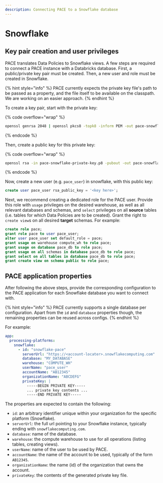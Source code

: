 ```yaml
---
description: Connecting PACE to a Snowflake database
---
```


# Snowflake

## Key pair creation and user privileges

PACE translates Data Policies to Snowflake views. A few steps are required to connect a PACE instance with a Databricks database. First, a public/private key pair must be created. Then, a new user and role must be created in Snowflake.

{% hint style="info" %}
PACE currently expects the private key file's path to be passed as a property, and the file itself to be available on the classpath. We are working on an easier approach.
{% endhint %}

To create a key pair, start with the private key:

{% code overflow="wrap" %}
```bash
openssl genrsa 2048 | openssl pkcs8 -topk8 -inform PEM -out pace-snowflake-private-key.p8 -nocrypt
```
{% endcode %}

Then, create a public key for this private key:

{% code overflow="wrap" %}
```bash
openssl rsa -in pace-snowflake-private-key.p8 -pubout -out pace-snowflake-public-key.pub
```
{% endcode %}

Now, create a new user (e.g. `pace_user`) in snowflake, with this public key:

```sql
create user pace_user rsa_public_key = '<key here>';
```

Next, we recommend creating a dedicated role for the PACE user. Provide this role with `usage` privileges on the desired warehouse, as well as all relevant databases and schemas, and `select` privileges on all **source** tables (i.e. tables for which Data Policies are to be created). Grant the right to `create view`s on all desired **target** schemas. For example:

```sql
create role pace;
grant role pace to user pace_user;
alter user pace_user set default_role = pace;
grant usage on warehouse compute_wh to role pace;
grant usage on database pace_db to role pace;
grant usage on all schemas in database pace_db to role pace;
grant select on all tables in database pace_db to role pace;
grant create view on schema public to role pace;
```

## PACE application properties

After following the above steps, provide the corresponding configuration to the PACE application for each Snowflake database you want to connect with.

{% hint style="info" %}
PACE currently supports a single database per configuration. Apart from the `id` and `database` properties though, the remaining properties can be reused across configs.
{% endhint %}

For example:

```yaml
app:
  processing-platforms:
    snowflake:
      - id: "snowflake-pace"
        serverUrl: "https://<account-locater>.snowflakecomputing.com"
        database: "MY_DATABASE"
        warehouse: "COMPUTE_WH"
        userName: "pace_user"
        accountName: "AB12345"
        organizationName: "ABCDEFG"
        privateKey: |
          -----BEGIN PRIVATE KEY-----
          ... private key contents ...
          -----END PRIVATE KEY-----
```

The properties are expected to contain the following:

* `id`: an arbitrary identifier unique within your organization for the specific platform (Snowflake).
* `serverUrl`: the full url pointing to your Snowflake instance, typically ending with `snowflakecomputing.com`.
* `database`: name of the database.
* `warehouse`: the compute warehouse to use for all operations (listing tables, creating views).
* `userName`: name of the user to be used by PACE.
* `accountName`: the name of the account to be used, typically of the form `AB12345`.
* `organizationName`: the name (id) of the organization that owns the account.
* `privateKey`: the contents of the generated private key file.
